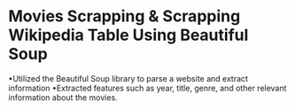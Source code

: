 # Movies Scrapping & Scrapping Wikipedia Table Using Beautiful Soup
•Utilized the Beautiful Soup library to parse a website and extract information
•Extracted features such as year, title, genre, and other relevant information about the movies.
